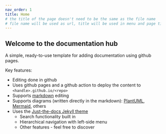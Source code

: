 ```yaml
---
nav_order: 1
title: Home 
# the title of the page doesn't need to be the same as the file name
# file name will be used as url, title will be used in menu and page title 
--- 
```


## Welcome to the documentation hub

A simple, ready-to-use template for adding documentation using github pages.

Key features:
* Editing done in github
* Uses github pages and a github action to deploy the content to `<handle>.github.io/<repo>`  
* Supports [markdown](https://markdown-tutorials.readthedocs.io/en/latest/gfm_cheat_sheet/) editing
* Supports diagrams (written directly in the markdown): [PlantUML](https://plantuml.com), [Mermaid](https://mermaid-js.github.io/mermaid), others
* Uses the [Just-the-docs Jekyll theme](https://pmarsceill.github.io/just-the-docs)
  * Search functionality built in
  * Hierarchical navigation with left-side menu
  * Other features - feel free to discover
